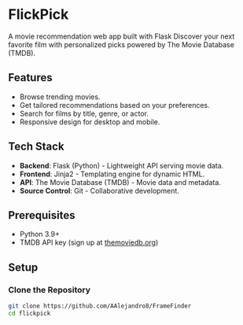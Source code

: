 # FlickPick

A movie recommendation web app built with Flask Discover your next favorite film with personalized picks powered by The Movie Database (TMDB).

## Features
- Browse trending movies.
- Get tailored recommendations based on your preferences.
- Search for films by title, genre, or actor.
- Responsive design for desktop and mobile.

## Tech Stack
- **Backend**: Flask (Python) - Lightweight API serving movie data.
- **Frontend**: Jinja2 - Templating engine for dynamic HTML.
- **API**: The Movie Database (TMDB) - Movie data and metadata.
- **Source Control**: Git - Collaborative development.

## Prerequisites
- Python 3.9+
- TMDB API key (sign up at [themoviedb.org](https://www.themoviedb.org/))

## Setup

### Clone the Repository
```bash
git clone https://github.com/AAlejandro8/FrameFinder
cd flickpick
